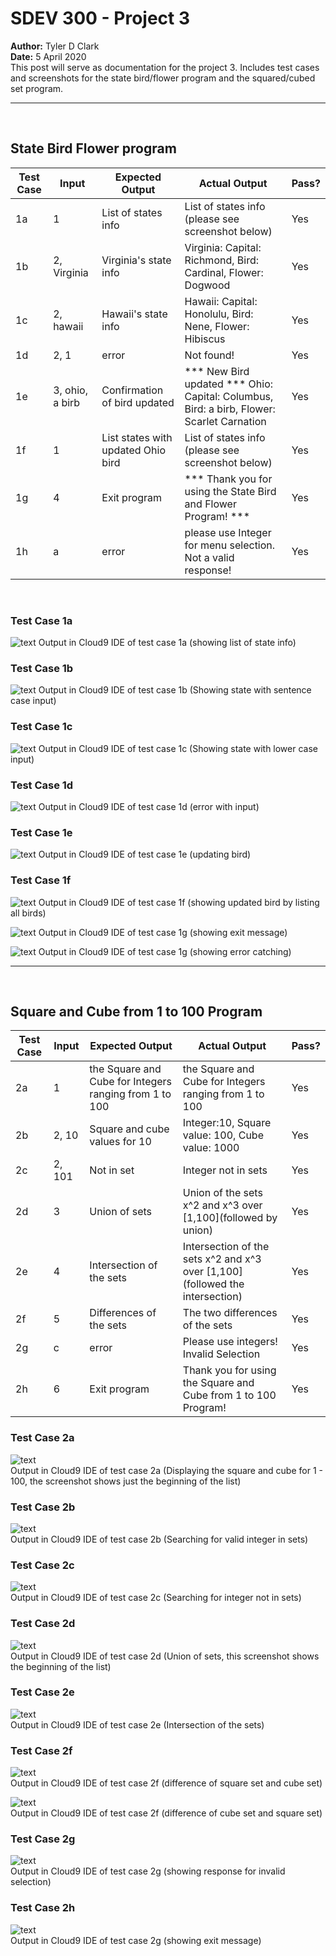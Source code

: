 # SDEV 300 - Project 3

**Author:** Tyler D Clark  
**Date:** 5 April 2020  
This post will serve as documentation for the project 3. Includes test cases and screenshots for the state bird/flower program and the squared/cubed set program.
___
</br>

## State Bird Flower program

|Test Case |Input|Expected Output|Actual Output|Pass?|
|---|---|---|---|---|
|1a|1|List of states info|List of states info (please see screenshot below)|Yes|
|1b|2, Virginia|Virginia's state info|Virginia: Capital: Richmond, Bird: Cardinal, Flower: Dogwood|Yes|
|1c|2, hawaii|Hawaii's state info|Hawaii: Capital: Honolulu, Bird: Nene, Flower: Hibiscus|Yes
|1d|2, 1|error|Not found!|Yes
|1e|3, ohio, a birb|Confirmation of bird updated|*** New Bird updated *** Ohio: Capital: Columbus, Bird: a birb, Flower: Scarlet Carnation|Yes
|1f|1|List states with updated Ohio bird|List of states info (please see screenshot below)|Yes|
|1g|4|Exit program|*** Thank you for using the State Bird and Flower Program! ***|Yes|
|1h|a|error|please use Integer for menu selection. Not a valid response!|Yes

</br>

### Test Case 1a

![text](md/ss1.png)
Output in Cloud9 IDE of test case 1a (showing list of state info)

### Test Case 1b

![text](md/ss2.png)
Output in Cloud9 IDE of test case 1b (Showing state with sentence case input)

### Test Case 1c

![text](md/ss3.png)
Output in Cloud9 IDE of test case 1c (Showing state with lower case input)

### Test Case 1d

![text](md/ss4.png)
Output in Cloud9 IDE of test case 1d (error with input)

### Test Case 1e

![text](md/ss5.png)
Output in Cloud9 IDE of test case 1e (updating bird)

### Test Case 1f

![text](md/ss6.png)
Output in Cloud9 IDE of test case 1f (showing updated bird by listing all birds)

![text](md/ss7.png)
Output in Cloud9 IDE of test case 1g (showing exit message)

![text](md/ss8.png)
Output in Cloud9 IDE of test case 1g (showing error catching)
___
</br>

## Square and Cube from 1 to 100 Program

|Test Case |Input|Expected Output|Actual Output|Pass?|
|---|---|---|---|---|
|2a|1|the Square and Cube for Integers ranging from 1 to 100|the Square and Cube for Integers ranging from 1 to 100|Yes|
|2b|2, 10|Square and cube values for 10|Integer:10, Square value: 100, Cube value: 1000|Yes|
|2c|2, 101|Not in set|Integer not in sets|Yes|
|2d|3|Union of sets|Union of the sets x^2 and x^3 over [1,100](followed by union)|Yes|
|2e|4|Intersection of the sets|Intersection of the sets x^2 and x^3 over [1,100](followed the intersection)|Yes|
|2f|5|Differences of the sets|The two differences of the sets|Yes|
|2g|c|error|Please use integers! Invalid Selection|Yes|
|2h|6|Exit program|Thank you for using the Square and Cube from 1 to 100 Program!|Yes

### Test Case 2a

![text](md/ss9.png)  
Output in Cloud9 IDE of test case 2a (Displaying the square and cube for 1 - 100, the screenshot shows just the beginning of the list)

### Test Case 2b

![text](md/ss10.png)  
Output in Cloud9 IDE of test case 2b (Searching for valid integer in sets)

### Test Case 2c

![text](md/ss11.png)  
Output in Cloud9 IDE of test case 2c (Searching for integer not in sets)

### Test Case 2d

![text](md/ss12.png)  
Output in Cloud9 IDE of test case 2d (Union of sets, this screenshot shows the beginning of the list)

### Test Case 2e

![text](md/ss13.png)  
Output in Cloud9 IDE of test case 2e (Intersection of the sets)

### Test Case 2f

![text](md/ss14.png)  
Output in Cloud9 IDE of test case 2f (difference of square set and cube set)

![text](md/ss15.png)  
Output in Cloud9 IDE of test case 2f (difference of cube set and square set)

### Test Case 2g

![text](md/ss16.png)  
Output in Cloud9 IDE of test case 2g (showing response for invalid selection)

### Test Case 2h

![text](md/ss17.png)  
Output in Cloud9 IDE of test case 2g (showing exit message)